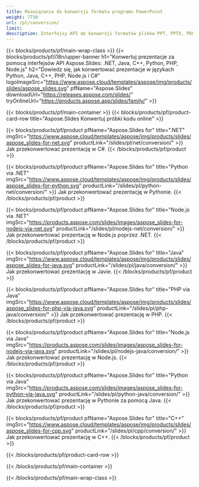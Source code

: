 ```yaml
---
title: Rozwiązanie do konwersji formatu programu PowerPoint
weight: 7730
url: /pl/conversion/
limit: 
description: Interfejsy API do konwersji formatów plików PPT, PPTX, PDF, HTML, POTX, POTM i ODP
---
```


{{< blocks/products/pf/main-wrap-class >}}
{{< blocks/products/pf/i18n/upper-banner h1="Konwertuj prezentacje za pomocą interfejsów API Aspose.Slides: .NET, Java, C++, Python, PHP, Node.js" h2="Dowiedz się, jak konwertować prezentacje w językach Python, Java, C++, PHP, Node.js i C#" logoImageSrc="https://www.aspose.cloud/templates/aspose/img/products/slides/aspose_slides.svg" pfName="Aspose.Slides" downloadUrl="https://releases.aspose.com/slides/" tryOnlineUrl="https://products.aspose.app/slides/family/" >}}

{{< blocks/products/pf/main-container >}}
{{< blocks/products/pf/product-card-row title="Aspose.Slides Konwertuj próbki kodu online" >}}

{{< blocks/products/pf/product pfName="Aspose.Slides for" title=".NET" imgSrc="https://www.aspose.cloud/templates/aspose/img/products/slides/aspose_slides-for-net.svg" productLink="/slides/pl/net/conversion/" >}}
Jak przekonwertować prezentację w C#.
{{< /blocks/products/pf/product >}}

{{< blocks/products/pf/product pfName="Aspose.Slides for" title="Python via .NET" imgSrc="https://www.aspose.cloud/templates/aspose/img/products/slides/aspose_slides-for-python.svg" productLink="/slides/pl/python-net/conversion/" >}}
Jak przekonwertować prezentację w Pythonie.
{{< /blocks/products/pf/product >}}

{{< blocks/products/pf/product pfName="Aspose.Slides for" title="Node.js via .NET" imgSrc="https://products.aspose.com/slides/images/aspose_slides-for-nodejs-via-net.svg" productLink="/slides/pl/nodejs-net/conversion/" >}}
Jak przekonwertować prezentację w Node.js poprzez .NET.
{{< /blocks/products/pf/product >}}

{{< blocks/products/pf/product pfName="Aspose.Slides for" title="Java" imgSrc="https://www.aspose.cloud/templates/aspose/img/products/slides/aspose_slides-for-java.svg" productLink="/slides/pl/java/conversion/" >}}
Jak przekonwertować prezentację w Javie.
{{< /blocks/products/pf/product >}}

{{< blocks/products/pf/product pfName="Aspose.Slides for" title="PHP via Java" imgSrc="https://www.aspose.cloud/templates/aspose/img/products/slides/aspose_slides-for-php-via-java.svg" productLink="/slides/pl/php-java/conversion/" >}}
Jak przekonwertować prezentację w PHP.
{{< /blocks/products/pf/product >}}

{{< blocks/products/pf/product pfName="Aspose.Slides for" title="Node.js via Java" imgSrc="https://products.aspose.com/slides/images/aspose_slides-for-nodejs-via-java.svg" productLink="/slides/pl/nodejs-java/conversion/" >}}
Jak przekonwertować prezentację w Node.js.
{{< /blocks/products/pf/product >}}

{{< blocks/products/pf/product pfName="Aspose.Slides for" title="Python via Java" imgSrc="https://products.aspose.com/slides/images/aspose_slides-for-python-via-java.svg" productLink="/slides/pl/python-java/conversion/" >}}
Jak przekonwertować prezentację w Pythonie za pomocą Java.
{{< /blocks/products/pf/product >}}

{{< blocks/products/pf/product pfName="Aspose.Slides for" title="C++" imgSrc="https://www.aspose.cloud/templates/aspose/img/products/slides/aspose_slides-for-cpp.svg" productLink="/slides/pl/cpp/conversion/" >}}
Jak przekonwertować prezentację w C++.
{{< /blocks/products/pf/product >}}

{{< /blocks/products/pf/product-card-row >}}

{{< /blocks/products/pf/main-container >}}

{{< /blocks/products/pf/main-wrap-class >}}